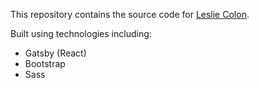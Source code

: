 This repository contains the source code for [Leslie Colon](https://leslie-colon.netlify.app/).

Built using technologies including:

- Gatsby (React)
- Bootstrap
- Sass
